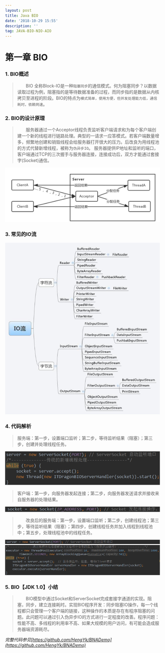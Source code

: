 ```yaml
---
layout: post
title: Java BIO
date: '2018-10-29 15:55'
description: ''
tag: JAVA-BIO-NIO-AIO
---
```


# 第一章  BIO

### 1. BIO概述

> &nbsp;&nbsp;&nbsp;&nbsp;&nbsp;&nbsp;&nbsp;BIO 全称Block-IO是一种`阻塞同步`的通信模式。何为阻塞同步？以数据读取过程为例，阻塞指的是等待数据准备的过程，而同步指的是数据从内核拷贝至进程的阶段。BIO的特点为`模式简单，使用方便，但并发处理能力低，通信耗时，依赖网速`。

### 2. BIO的设计原理

> &nbsp;&nbsp;&nbsp;&nbsp;&nbsp;&nbsp;&nbsp;服务器通过一个Acceptor线程负责监听客户端请求和为每个客户端创建一个新的线程进行链路处理。典型的一请求一应答模式。若客户端数量增多，频繁地创建和销毁线程会给服务器打开很大的压力。后改良为用线程池的方式代替新增线程，被称为`伪异步IO`。
服务器提供IP地址和监听的端口，客户端通过TCP的三次握手与服务器连接，连接成功后，双方才能通过套接字(Socket)通信。

![](/images/post/BIOpro.png)

### 3. 常见的IO流

![](/images/post/IOlist.jpg)

### 4. 代码解析
> 服务端：第一步，设置端口监听；第二步，等待监听结果（阻塞）；第三步，创建并处理线程任务。

![](/images/post/BIOserver.png)

> 客户端：第一步，向服务器发起连接；第二步，向服务器发送请求并接收来自服务器的处理结果。

![](/images/post/BIOclient.png)

> &nbsp;&nbsp;&nbsp;&nbsp;&nbsp;&nbsp;&nbsp;改良后的服务端：第一步，设置端口监听；第二步，创建线程池；第三步，等待监听结果（阻塞）；第四步，创建线程任务并加入线程到线程池中；第五步，处理线程池中的线程任务。

![](/images/post/modBIOserver.png)
![](/images/post/modBIOserver2.png)

### 5. BIO【JDK 1.0】小结
> &nbsp;&nbsp;&nbsp;&nbsp;&nbsp;&nbsp;&nbsp;BIO模型中通过Socket和ServerSocket完成套接字通道的实现。阻塞，同步，建立连接耗时。实现BIO程序开发：同步阻塞IO操作，每一个线程都只会管理一个客户端的链接，这种操作的本质是存在有程序阻塞的问题。此问题可以通过引入伪异步IO的方式进行一定程度的改善。程序问题：性能不高、多线程的利用率不高、如果大规模的用户访问，有可能会造成服务器端资源耗尽。

*完整代码参见[https://github.com/HengYk/BNADemo](https://github.com/HengYk/BNADemo)*
